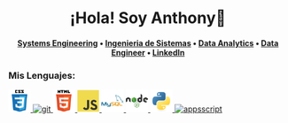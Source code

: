 <h1 align="center">¡Hola! Soy Anthony👋</h1>
<div align="center">

</div>
<h4 align="center">
  <b><a href="">Systems Engineering</a></b>
  •
  <b><a href="">Ingenieria de Sistemas</a></b>
  •
  <b><a href="">Data Analytics</a></b>
  •
  <a href="">Data Engineer</a>
  •
  <a href="https://www.linkedin.com/in/anthony-lopez-trujillo/">LinkedIn</a>
</h3>

  
<h3 align="left">Mis Lenguajes:</h3>
<p align="left"> <a href="https://www.w3schools.com/css/" target="_blank" rel="noreferrer"> <img src="https://raw.githubusercontent.com/devicons/devicon/master/icons/css3/css3-original-wordmark.svg" alt="css3" width="40" height="40"/> </a> <a href="https://git-scm.com/" target="_blank" rel="noreferrer"> <img src="https://www.vectorlogo.zone/logos/git-scm/git-scm-icon.svg" alt="git" width="40" height="40"/> </a> <a href="https://www.w3.org/html/" target="_blank" rel="noreferrer"> <img src="https://raw.githubusercontent.com/devicons/devicon/master/icons/html5/html5-original-wordmark.svg" alt="html5" width="40" height="40"/> </a> <a href="https://developer.mozilla.org/en-US/docs/Web/JavaScript" target="_blank" rel="noreferrer"> <img src="https://raw.githubusercontent.com/devicons/devicon/master/icons/javascript/javascript-original.svg" alt="javascript" width="40" height="40"/> </a> <a href="https://www.mysql.com/" target="_blank" rel="noreferrer"> <img src="https://raw.githubusercontent.com/devicons/devicon/master/icons/mysql/mysql-original-wordmark.svg" alt="mysql" width="40" height="40"/> </a> <a href="https://nodejs.org" target="_blank" rel="noreferrer"> <img src="https://raw.githubusercontent.com/devicons/devicon/master/icons/nodejs/nodejs-original-wordmark.svg" alt="nodejs" width="40" height="40"/> </a> <a href="https://www.python.org" target="_blank" rel="noreferrer"> <img src="https://raw.githubusercontent.com/devicons/devicon/master/icons/python/python-original.svg" alt="python" width="40" height="40"/> </a> <a href="https://developers.google.com/apps-script?hl=es-419" target="_blank" rel="noreferrer"> <img src="https://upload.wikimedia.org/wikipedia/commons/2/2f/Google_Apps_Script.svg" alt="appsscript" width="40" height="40"/> </a>  </p><br>

